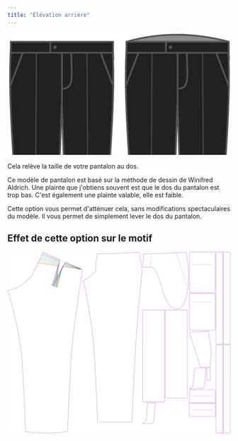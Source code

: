 ```yaml
---
title: "Élévation arrière"
---
```


![Élévation arrière](backrise.svg)

Cela relève la taille de votre pantalon au dos.

<Note>

Ce modèle de pantalon est basé sur la méthode de dessin de Winifred Aldrich.
Une plainte que j'obtiens souvent est que le dos du pantalon est trop bas.
C'est également une plainte valable, elle est faible.

Cette option vous permet d'atténuer cela, sans modifications spectaculaires du modèle.
Il vous permet de simplement lever le dos du pantalon.

</Note>

## Effet de cette option sur le motif

![Cette image montre l'effet de cette option en superposant plusieurs variantes qui ont une valeur différente pour cette option](theo_backrise_sample.svg "Effet de cette option sur le motif")
